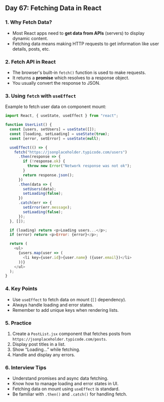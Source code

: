 ## Day 67: Fetching Data in React

### 1. Why Fetch Data?

* Most React apps need to **get data from APIs** (servers) to display dynamic content.
* Fetching data means making HTTP requests to get information like user details, posts, etc.

<div class="section-break"></div>

### 2. Fetch API in React

* The browser's built-in `fetch()` function is used to make requests.
* It returns a **promise** which resolves to a response object.
* You usually convert the response to JSON.

<div class="section-break"></div>

### 3. Using `fetch` with `useEffect`

Example to fetch user data on component mount:

```js
import React, { useState, useEffect } from "react";

function UserList() {
  const [users, setUsers] = useState([]);
  const [loading, setLoading] = useState(true);
  const [error, setError] = useState(null);

  useEffect(() => {
    fetch("https://jsonplaceholder.typicode.com/users")
      .then(response => {
        if (!response.ok) {
          throw new Error("Network response was not ok");
        }
        return response.json();
      })
      .then(data => {
        setUsers(data);
        setLoading(false);
      })
      .catch(err => {
        setError(err.message);
        setLoading(false);
      });
  }, []);

  if (loading) return <p>Loading users...</p>;
  if (error) return <p>Error: {error}</p>;

  return (
    <ul>
      {users.map(user => (
        <li key={user.id}>{user.name} ({user.email})</li>
      ))}
    </ul>
  );
}
```

<div class="section-break"></div>

### 4. Key Points

* Use `useEffect` to fetch data on mount (`[]` dependency).
* Always handle loading and error states.
* Remember to add unique keys when rendering lists.

<div class="section-break"></div>

### 5. Practice

<div class="practice">

1. Create a `PostList.jsx` component that fetches posts from `https://jsonplaceholder.typicode.com/posts`.
2. Display post titles in a list.
3. Show “Loading...” while fetching.
4. Handle and display any errors.

</div>

<div class="section-break"></div>

### 6. Interview Tips

* Understand promises and async data fetching.
* Know how to manage loading and error states in UI.
* Fetching data on mount using `useEffect` is standard.
* Be familiar with `.then()` and `.catch()` for handling fetch.

<div class="section-break"></div>
